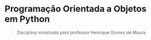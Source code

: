 # Programação Orientada a Objetos em Python

> Disciplina ministrada pelo professor Henrique Gomes de Moura
